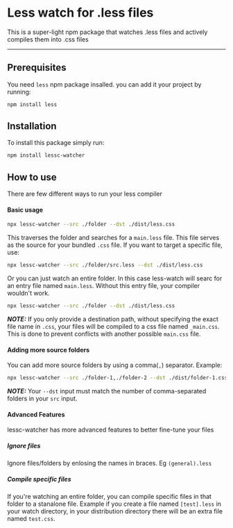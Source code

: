 # Less watch for .less files

This is a super-light npm package that watches .less files and actively compiles them into .css files

---

## Prerequisites

You need `less` npm package insalled. you can add it your project by running:

```bash
npm install less
```

## Installation

To install this package simply run:

```bash
npm install lessc-watcher
```

## How to use

There are few different ways to run your less compiler

#### Basic usage

```bash
npx lessc-watcher --src ./folder --dst ./dist/less.css
```

This traverses the folder and searches for a `main.less` file. This file serves as the source for your bundled `.css` file. If you want to target a specific file, use:

```bash
npx lessc-watcher --src ./folder/src.less --dst ./dist/less.css
```

Or you can just watch an entire folder. In this case less-watch will searc for an entry file named `main.less`. Without this entry file, your compiler wouldn't work.

```bash
npx lessc-watcher --src ./folder --dst ./dist/less.css
```

**_NOTE:_** If you only provide a destination path, without specifying the exact file name in `.css`, your files will be compiled to a css file named `_main.css`. This is done to prevent conflicts with another possible `main.css` file.

#### Adding more source folders

You can add more source folders by using a comma(`,`) separator. Example:

```bash
npx lessc-watcher --src ./folder-1,./folder-2 --dst ./dist/folder-1.css,./dist/folder-2.css
```

**_NOTE:_** Your `--dst` input must match the number of comma-separated folders in your `src` input.

#### Advanced Features

lessc-watcher has more advanced features to better fine-tune your files

##### Ignore files

Ignore files/folders by enlosing the names in braces. Eg `(general).less`

##### Compile specific files

If you're watching an entire folder, you can compile specific files in that folder to a stanalone file. Example if you create a file named `[test].less` in your watch directory, in your distribution directory there will be an extra file named `test.css`.
